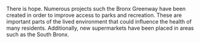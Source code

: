 There is hope. Numerous projects such the Bronx Greenway have been created in order to improve access to parks and recreation. These are important parts of the lived environment that could influence the health of many residents. Additionally, new supermarkets have been placed in areas such as the South Bronx.
